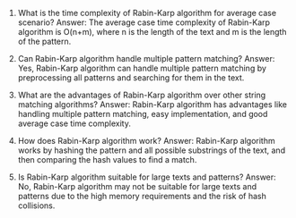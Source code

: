 1. What is the time complexity of Rabin-Karp algorithm for average case scenario?
Answer: The average case time complexity of Rabin-Karp algorithm is O(n+m), where n is the length of the text and m is the length of the pattern.

2. Can Rabin-Karp algorithm handle multiple pattern matching?
Answer: Yes, Rabin-Karp algorithm can handle multiple pattern matching by preprocessing all patterns and searching for them in the text.

3. What are the advantages of Rabin-Karp algorithm over other string matching algorithms?
Answer: Rabin-Karp algorithm has advantages like handling multiple pattern matching, easy implementation, and good average case time complexity.

4. How does Rabin-Karp algorithm work?
Answer: Rabin-Karp algorithm works by hashing the pattern and all possible substrings of the text, and then comparing the hash values to find a match.

5. Is Rabin-Karp algorithm suitable for large texts and patterns?
Answer: No, Rabin-Karp algorithm may not be suitable for large texts and patterns due to the high memory requirements and the risk of hash collisions.